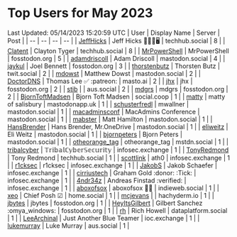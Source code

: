 # Top Users for May 2023
Last Updated: 05/14/2023 15:20:59 UTC
| User | Display Name | Server | Post |
| -- | -- | -- | -- |
| [JeffHicks](https://techhub.social/@JeffHicks) | Jeff Hicks 🐶🎼🍷🖥️ | techhub.social | 8 |
| [Clatent](https://techhub.social/@Clatent) | Clayton Tyger | techhub.social | 8 |
| [MrPowerShell](https://fosstodon.org/@MrPowerShell) | MrPowerShell | fosstodon.org | 5 |
| [adamdriscoll](https://mastodon.social/@adamdriscoll) | Adam Driscoll | mastodon.social | 4 |
| [jaykul](https://fosstodon.org/@jaykul) | Joel Bennett | fosstodon.org | 3 |
| [thorstenbutz](https://twit.social/@thorstenbutz) | Thorsten Butz | twit.social | 2 |
| [mdowst](https://mastodon.social/@mdowst) | Matthew Dowst | mastodon.social | 2 |
| [DoctorDNS](https://masto.ai/@DoctorDNS) | Thomas Lee ✅ :patreon: | masto.ai | 2 |
| [jhx](https://fosstodon.org/@jhx) | jhx | fosstodon.org | 2 |
| [stib](https://aus.social/@stib) |  | aus.social | 2 |
| [mdgrs](https://fosstodon.org/@mdgrs) | mdgrs | fosstodon.org | 2 |
| [BjornToftMadsen](https://social.coop/@BjornToftMadsen) | Bjorn Toft Madsen | social.coop | 1 |
| [matty](https://mastodonapp.uk/@matty) | matty of salisbury | mastodonapp.uk | 1 |
| [schusterfredl](https://mastodon.social/@schusterfredl) | mwallner | mastodon.social | 1 |
| [macadminsconf](https://mastodon.social/@macadminsconf) | MacAdmins Conference | mastodon.social | 1 |
| [mabster](https://mastodon.social/@mabster) | Matt Hamilton | mastodon.social | 1 |
| [HansBrender](https://mastodon.social/@HansBrender) | Hans Brender, Mr.OneDrive | mastodon.social | 1 |
| [eliweitz](https://mastodon.social/@eliweitz) | Eli Weitz | mastodon.social | 1 |
| [bjornpeters](https://mastodon.social/@bjornpeters) | Bjorn Peters | mastodon.social | 1 |
| [otheorange_tag](https://mstdn.social/@otheorange_tag) | otheorange_tag | mstdn.social | 1 |
| [tribalcyber](https://infosec.exchange/@tribalcyber) | 𝕋𝕣𝕚𝕓𝕒𝕝ℂ𝕪𝕓𝕖𝕣𝕊𝕖𝕔𝕦𝕣𝕚𝕥𝕪 | infosec.exchange | 1 |
| [TonyRedmond](https://techhub.social/@TonyRedmond) | Tony Redmond | techhub.social | 1 |
| [scottlink](https://infosec.exchange/@scottlink) | ath0 | infosec.exchange | 1 |
| [r1cksec](https://infosec.exchange/@r1cksec) | r1cksec | infosec.exchange | 1 |
| [JakobS](https://infosec.exchange/@JakobS) | Jakob Schaefer | infosec.exchange | 1 |
| [cirriustech](https://infosec.exchange/@cirriustech) | Graham Gold :donor: :Tick: | infosec.exchange | 1 |
| [4ndr34z](https://infosec.exchange/@4ndr34z) | Andreas Finstad :verified: | infosec.exchange | 1 |
| [aboxofsox](https://indieweb.social/@aboxofsox) | aboxofsox 🧙🏼 | indieweb.social | 1 |
| [xeo](https://home.social/@xeo) | Chief Posh ☑ | home.social | 1 |
| [mcjevans](https://hachyderm.io/@mcjevans) |  | hachyderm.io | 1 |
| [jbytes](https://fosstodon.org/@jbytes) | jbytes | fosstodon.org | 1 |
| [HeyItsGilbert](https://fosstodon.org/@HeyItsGilbert) | Gilbert Sanchez :omya_windows: | fosstodon.org | 1 |
| [rh](https://dataplatform.social/@rh) | Rich Howell | dataplatform.social | 1 |
| [LeeArchinal](https://ioc.exchange/@LeeArchinal) | Just Another Blue Teamer | ioc.exchange | 1 |
| [lukemurray](https://aus.social/@lukemurray) | Luke Murray | aus.social | 1 |
